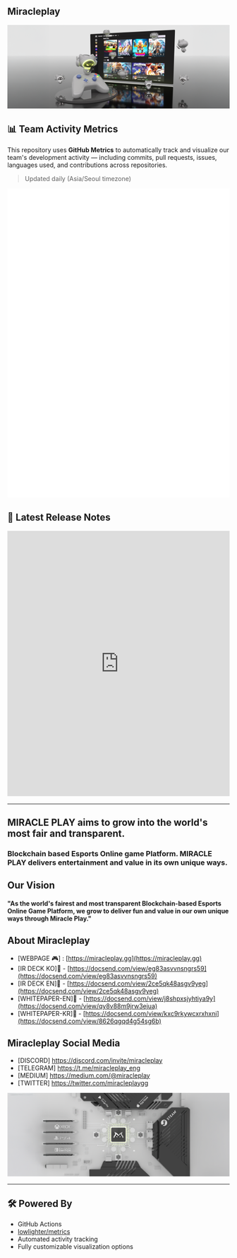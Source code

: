 ## Miracleplay

![Miracleplay Header](header.png)

## 📊 Team Activity Metrics

This repository uses **GitHub Metrics** to automatically track and visualize our team's development activity — including commits, pull requests, issues, languages used, and contributions across repositories.

> Updated daily (Asia/Seoul timezone)

![MiraclePlay Metrics](https://github.com/MiraclePlayTeam/metrics/blob/main/github-metrics.svg)

## 📝 Latest Release Notes

<iframe src="https://www.notion.so/Miracleplay-Release-Note-211ead5a05e68082af5de648cf351ef2" width="100%" height="600" frameborder="0"></iframe>

---

## MIRACLE PLAY aims to grow into the world's most fair and transparent.

### Blockchain based Esports Online game Platform. MIRACLE PLAY delivers entertainment and value in its own unique ways.

## Our Vision

#### "As the world's fairest and most transparent Blockchain-based Esports Online Game Platform, we grow to deliver fun and value in our own unique ways through Miracle Play."

## About Miracleplay

- [WEBPAGE 🎮] : [https://miracleplay.gg](https://miracleplay.gg)
- [IR DECK KO]📕 - [https://docsend.com/view/eg83asvvnsngrs59](https://docsend.com/view/eg83asvvnsngrs59)
- [IR DECK EN]📕 - [https://docsend.com/view/2ce5qk48asgv9yeg](https://docsend.com/view/2ce5qk48asgv9yeg)
- [WHITEPAPER-EN]📕 - [https://docsend.com/view/j8shpxsjyhtiya9y](https://docsend.com/view/qy8v88m9jrw3ejua)
- [WHITEPAPER-KR]📕 - [https://docsend.com/view/kxc9rkywcxrxhxni](https://docsend.com/view/8626qgqd4g54sg6b)

## Miracleplay Social Media

- [DISCORD] https://discord.com/invite/miracleplay
- [TELEGRAM] https://t.me/miracleplay_eng
- [MEDIUM] https://medium.com/@miracleplay
- [TWITTER] https://twitter.com/miracleplaygg

![Miracleplay footer](bottom.png)

---

## 🛠 Powered By

- GitHub Actions
- [lowlighter/metrics](https://github.com/lowlighter/metrics)
- Automated activity tracking
- Fully customizable visualization options
